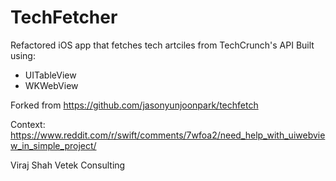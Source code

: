 # TechFetcher

Refactored iOS app that fetches tech artciles from TechCrunch's API 
Built using:
- UITableView
- WKWebView


Forked from https://github.com/jasonyunjoonpark/techfetch

Context:
https://www.reddit.com/r/swift/comments/7wfoa2/need_help_with_uiwebview_in_simple_project/



Viraj Shah
Vetek Consulting
